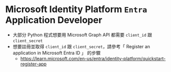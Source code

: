 # Microsoft Identity Platform `Entra` Application Developer

- 大部分 Python 程式想要用 Microsoft Graph API 都需要 `client_id` 跟 `client_secret`
- 想要註冊並取得  `client_id` 跟 `client_secret`，請參考「 Register an application in Microsoft Entra ID 」 的步驟
  - https://learn.microsoft.com/en-us/entra/identity-platform/quickstart-register-app